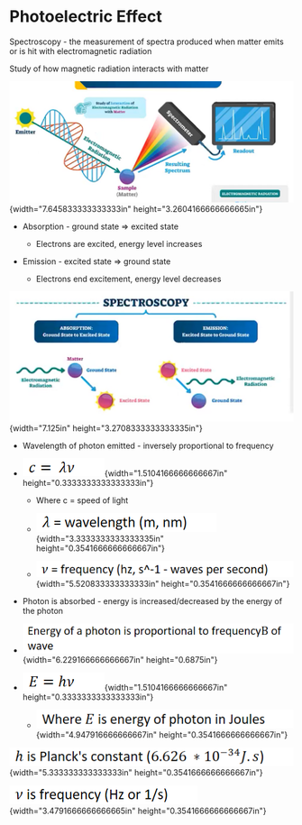 # Photoelectric Effect

Spectroscopy - the measurement of spectra produced when matter emits or is hit with electromagnetic radiation

Study of how magnetic radiation interacts with matter

![Emitter Study Of Interaction of Electro magnetic Radiation with Matter Resulting Spectrum Sample (Matter) Readout ELECTROMAGNETIC ROGATION ](../media/Unit-3-Photoelectric-Effect-image1.png){width="7.645833333333333in" height="3.2604166666666665in"}
-   Absorption - ground state => excited state

    -   Electrons are excited, energy level increases
-   Emission - excited state => ground state

    -   Electrons end excitement, energy level decreases



![SPECTROSCOPY ABSORPTION: Ground State to Excited State Electromagnetic Ground State Excited State EMISSION: Excited State to Ground State Excited State Ground State ](../media/Unit-3-Photoelectric-Effect-image2.png){width="7.125in" height="3.2708333333333335in"}
-   Wavelength of photon emitted - inversely proportional to frequency
-   ![](../media/Unit-3-Photoelectric-Effect-image3.png){width="1.5104166666666667in" height="0.3333333333333333in"}

    -   Where c = speed of light

    -   ![](../media/Unit-3-Photoelectric-Effect-image4.png){width="3.3333333333333335in" height="0.3541666666666667in"}

    -   ![](../media/Unit-3-Photoelectric-Effect-image5.png){width="5.520833333333333in" height="0.3541666666666667in"}
-   Photon is absorbed - energy is increased/decreased by the energy of the photon
-   ![](../media/Unit-3-Photoelectric-Effect-image6.png){width="6.229166666666667in" height="0.6875in"}
-   ![](../media/Unit-3-Photoelectric-Effect-image7.png){width="1.5104166666666667in" height="0.3333333333333333in"}

    -   ![](../media/Unit-3-Photoelectric-Effect-image8.png){width="4.947916666666667in" height="0.3541666666666667in"}

![](../media/Unit-3-Photoelectric-Effect-image9.png){width="5.333333333333333in" height="0.3541666666666667in"}

![](../media/Unit-3-Photoelectric-Effect-image10.png){width="3.4791666666666665in" height="0.3541666666666667in"}










